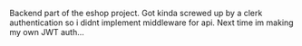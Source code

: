 Backend part of the eshop project. Got kinda screwed up by a clerk authentication so i didnt implement middleware for api. Next time im making my own JWT auth...